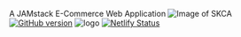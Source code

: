 A JAMstack E-Commerce Web Application
![Image of SKCA](https://sanaakayum.com/assets/img/logo/logo-black.png)
[![GitHub version](https://badge.fury.io/gh/conventional-changelog%2Fstandard-version.svg)](https://badge.fury.io/gh/conventional-changelog%2Fstandard-version)
![logo](https://img.shields.io/twitter/url?url=https%3A%2F%2Fgithub.com%2Fmerrillkoshy%2FSanaa-Kayum)
[![Netlify Status](https://api.netlify.com/api/v1/badges/66ca309b-2a2e-43ee-ac46-1e8be2ceda7e/deploy-status)](https://app.netlify.com/sites/sanaa-kayum-nxjs/deploys)

